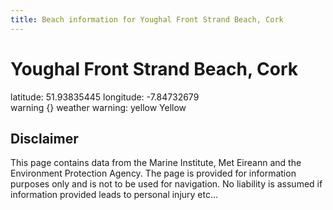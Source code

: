 ```yaml
---
title: Beach information for Youghal Front Strand Beach, Cork
---
```

# Youghal Front Strand Beach, Cork 

<div class="location-info">latitude: 51.93835445 longitude: -7.84732679</div>
<div class="met-eireann-warnings"><span class="material-icons {}-warning">warning</span>&nbsp;{} weather warning: yellow Yellow&nbsp;</div>
<div></div>

## Disclaimer

This page contains data from the Marine Institute, 
Met Eireann and the Environment Protection Agency. The page is provided for
information purposes only and is not to be used for navigation. No liability 
is assumed if information provided leads to personal injury etc...